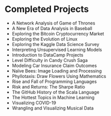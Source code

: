 
# Completed Projects

- A Network Analysis of Game of Thrones
- A New Era of Data Analysis in Baseball
- Exploring the Bitcoin Cryptocurrency Market
- Exploring the Evolution of Linux
- Exploring the Kaggle Data Science Survey
- Interpreting Unsupervised Learning Models
- Introduction to DataCamp Projects
- Level Difficulty in Candy Crush Saga
- Modeling Car Insurance Claim Outcomes
- Naïve Bees: Image Loading and Processing
- Phyllotaxis: Draw Flowers Using Mathematics
- Rise and Fall of Programming Languages
- Risk and Returns: The Sharpe Ratio
- The GitHub History of the Scala Language
- The Hottest Topics in Machine Learning
- Visualizing COVID-19
- Wrangling and Visualizing Musical Data
